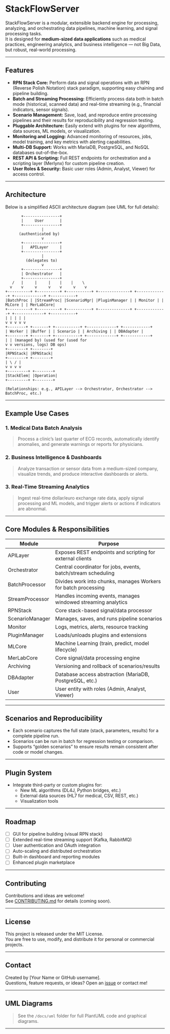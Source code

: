# StackFlowServer

StackFlowServer is a modular, extensible backend engine for processing, analyzing, and orchestrating data pipelines, machine learning, and signal processing tasks.  
It is designed for **medium-sized data applications** such as medical practices, engineering analytics, and business intelligence — not Big Data, but robust, real-world processing.

---

## Features

- **RPN Stack Core:** Perform data and signal operations with an RPN (Reverse Polish Notation) stack paradigm, supporting easy chaining and pipeline building.
- **Batch and Streaming Processing:** Efficiently process data both in batch mode (historical, scanned data) and real-time streaming (e.g., financial indicators, sensor signals).
- **Scenario Management:** Save, load, and reproduce entire processing pipelines and their results for reproducibility and regression testing.
- **Pluggable Architecture:** Easily extend with plugins for new algorithms, data sources, ML models, or visualization.
- **Monitoring and Logging:** Advanced monitoring of resources, jobs, model training, and key metrics with alerting capabilities.
- **Multi-DB Support:** Works with MariaDB, PostgreSQL, and NoSQL databases out-of-the-box.
- **REST API & Scripting:** Full REST endpoints for orchestration and a scripting layer (Merlynx) for custom pipeline creation.
- **User Roles & Security:** Basic user roles (Admin, Analyst, Viewer) for access control.

---

## Architecture

Below is a simplified ASCII architecture diagram (see UML for full details):

```plaintext
       +----------------+
       |     User       |
       +----------------+
                |
      (authenticated by)
                v
       +----------------+
       |   APILayer     |
       +----------------+
                |
         (delegates to)
                v
       +----------------+
       | Orchestrator   |
       +----------------+
   /   |     |     |    |    |    \
  v    v     v     v    v     v    v
+----------+ +----------+ +-----------+ +--------------+ +-------------+ +-------------+ +-----------+
|BatchProc | |StreamProc| |ScenarioMgr| |PluginManager | | Monitor | | MLCore | | MerLabCore|
+----------+ +----------+ +-----------+ +--------------+ +-------------+ +-------------+ +-----------+
| | | | |
v v v v v
+--------+ +-------+ +-----------+ +-------------+ +------------+
| Worker | |Buffer | | Scenario | | Archiving | | DBAdapter |
+--------+ +-------+ +-----------+ +-------------+ +------------+
| | (managed by) (used for (used for
v v versions, logs) DB ops)
+--------+ +--------+
|RPNStack| |RPNStack|
+--------+ +--------+
| \ / |
v v v v
+---------+ +--------+
|StackElem| |Operation|
+---------+ +--------+

(Relationships: e.g., APILayer --> Orchestrator, Orchestrator --> BatchProc, etc.)
```

---

## Example Use Cases

### 1. **Medical Data Batch Analysis**
> Process a clinic’s last quarter of ECG records, automatically identify anomalies, and generate warnings or reports for physicians.

### 2. **Business Intelligence & Dashboards**
> Analyze transaction or sensor data from a medium-sized company, visualize trends, and produce interactive dashboards or alerts.

### 3. **Real-Time Streaming Analytics**
> Ingest real-time dollar/euro exchange rate data, apply signal processing and ML models, and trigger alerts or actions if indicators are abnormal.

---

## Core Modules & Responsibilities

| Module         | Purpose                                                               |
|----------------|-----------------------------------------------------------------------|
| APILayer       | Exposes REST endpoints and scripting for external clients             |
| Orchestrator   | Central coordinator for jobs, events, batch/stream scheduling         |
| BatchProcessor | Divides work into chunks, manages Workers for batch processing        |
| StreamProcessor| Handles incoming events, manages windowed streaming analytics         |
| RPNStack       | Core stack-based signal/data processor                                |
| ScenarioManager| Manages, saves, and runs pipeline scenarios                           |
| Monitor        | Logs, metrics, alerts, resource tracking                              |
| PluginManager  | Loads/unloads plugins and extensions                                  |
| MLCore         | Machine Learning (train, predict, model lifecycle)                    |
| MerLabCore     | Core signal/data processing engine                                    |
| Archiving      | Versioning and rollback of scenarios/results                          |
| DBAdapter      | Database access abstraction (MariaDB, PostgreSQL, etc.)               |
| User           | User entity with roles (Admin, Analyst, Viewer)                       |

---

## Scenarios and Reproducibility

- Each scenario captures the full state (stack, parameters, results) for a complete pipeline run.
- Scenarios can be run in batch for regression testing or comparison.
- Supports “golden scenarios” to ensure results remain consistent after code or model changes.

---

## Plugin System

- Integrate third-party or custom plugins for:
    - New ML algorithms (DL4J, Python bridges, etc.)
    - External data sources (HL7 for medical, CSV, REST, etc.)
    - Visualization tools

---

## Roadmap

- [ ] GUI for pipeline building (visual RPN stack)
- [ ] Extended real-time streaming support (Kafka, RabbitMQ)
- [ ] User authentication and OAuth integration
- [ ] Auto-scaling and distributed orchestration
- [ ] Built-in dashboard and reporting modules
- [ ] Enhanced plugin marketplace

---

## Contributing

Contributions and ideas are welcome!  
See [CONTRIBUTING.md](CONTRIBUTING.md) for details (coming soon).

---

## License

This project is released under the MIT License.  
You are free to use, modify, and distribute it for personal or commercial projects.

---

## Contact

Created by [Your Name or GitHub username].  
Questions, feature requests, or ideas? Open an [issue](https://github.com/YOUR-USERNAME/StackFlowServer/issues) or contact me!

---

## UML Diagrams

> See the `/docs/uml` folder for full PlantUML code and graphical diagrams.

---



